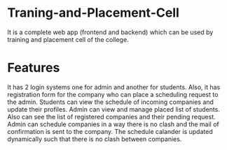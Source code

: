 # Traning-and-Placement-Cell
It is a complete web app (frontend and backend) which can be used by training and placement cell of the college.

# Features
It has 2 login systems one for admin and another for students.
Also, it has registration form for the company who can place a scheduling request to the admin.
Students can view the schedule of incoming companies and update their profiles.
Admin can view and manage placed list of students. Also can see the list of registered companies and their pending request. Admin can schedule companies in a way there is no clash and the mail of confirmation is sent to the company. The schedule calander is updated dynamically such that there is no clash between companies.
